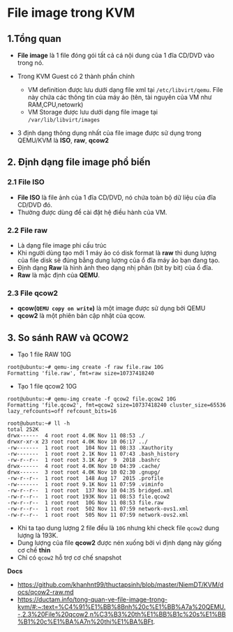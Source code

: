 # File image trong KVM
## 1.Tổng quan
- **File image** là 1 file đóng gói tất cả cá nội dung của 1 đĩa CD/DVD vào trong nó.
- Trong KVM Guest có 2 thành phần chính 
   + VM definition được lưu dưới dạng file xml tại `/etc/libvirt/qemu`. File này chứa các thông tin của máy ảo (tên, tài nguyên của VM như RAM,CPU,netowrk)
   + VM Storage được lưu dưới dạng file image tại `/var/lib/libvirt/images`

- 3 định dạng thông dụng nhất của file image được sử dụng trong QEMU/KVM là **ISO**, **raw**, **qcow2**

## 2. Định dạng file image phổ biến
### 2.1 File ISO
- **File ISO** là file ảnh của 1 đĩa CD/DVD, nó chứa toàn bộ dữ liệu của đĩa CD/DVD đó.
- Thường được dùng để cài đặt hệ điều hành của VM.

### 2.2 File raw
- Là dạng file image phi cấu trúc
- Khi người dùng tạo mới 1 máy ảo có disk format là **raw** thì dung lượng của file disk sẽ đúng bằng dung lượng của ổ đĩa máy ảo bạn đang tạo.
- Định dạng **Raw** là hình ảnh theo dạng nhị phân (bit by bit) của ổ đĩa.
- **Raw** là mặc định của **QEMU**.

### 2.3 File qcow2
- **qcow(`QEMU copy on write`)** là một image được sử dụng bởi QEMU
- **qcow2** là một phiên bản cập nhật của qcow.

## 3. So sánh RAW và QCOW2
- Tạo 1 file RAW 10G

```
root@ubuntu:~# qemu-img create -f raw file.raw 10G
Formatting 'file.raw', fmt=raw size=10737418240
```
- Tạo 1 file qcow2 10G

```
root@ubuntu:~# qemu-img create -f qcow2 file.qcow2 10G
Formatting 'file.qcow2', fmt=qcow2 size=10737418240 cluster_size=65536 lazy_refcounts=off refcount_bits=16
```

```
root@ubuntu:~# ll -h
total 252K
drwx------  4 root root 4.0K Nov 11 08:53 ./
drwxr-xr-x 23 root root 4.0K Nov 10 06:17 ../
-rw-------  1 root root  104 Nov 11 08:33 .Xauthority
-rw-------  1 root root 2.1K Nov 11 07:43 .bash_history
-rw-r--r--  1 root root 3.1K Apr  9  2018 .bashrc
drwx------  4 root root 4.0K Nov 10 04:39 .cache/
drwx------  3 root root 4.0K Nov 10 02:30 .gnupg/
-rw-r--r--  1 root root  148 Aug 17  2015 .profile
-rw-------  1 root root 9.1K Nov 11 07:59 .viminfo
-rw-r--r--  1 root root  137 Nov 10 04:35 bridged.xml
-rw-r--r--  1 root root 193K Nov 11 08:53 file.qcow2
-rw-r--r--  1 root root  10G Nov 11 08:53 file.raw
-rw-r--r--  1 root root  502 Nov 11 07:59 network-ovs1.xml
-rw-r--r--  1 root root  505 Nov 11 07:59 network-ovs2.xml
```

- Khi ta tạo dung lượng 2 file đều là `10G` nhưng khi check file `qcow2` dung lượng là 193K.
- Dung lượng của file **qcow2** được nén xuống bởi vì định dạng này giống cơ chế **thin**
- Chỉ có `qcow2` hỗ trợ cơ chế snapshot

__Docs__
- https://github.com/khanhnt99/thuctapsinh/blob/master/NiemDT/KVM/docs/qcow2-raw.md
- https://ductam.info/tong-quan-ve-file-image-trong-kvm/#:~:text=%C4%91%E1%BB%8Bnh%20c%E1%BB%A7a%20QEMU.-,2.3%20File%20qcow2,n%C3%B3%20th%E1%BB%B1c%20s%E1%BB%B1%20c%E1%BA%A7n%20thi%E1%BA%BFt.